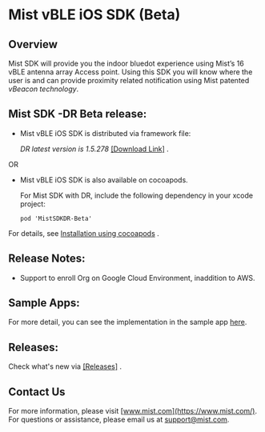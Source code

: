 # Mist vBLE iOS SDK (Beta)

## Overview
Mist SDK will provide you the indoor bluedot experience using Mist’s 16 vBLE antenna array Access point. Using this SDK you will know where the user is and can provide proximity related notification using Mist patented *vBeacon technology*.

## Mist SDK -DR Beta release:
* Mist vBLE iOS SDK is distributed via framework file:            

  *DR latest version is 1.5.278* [[Download Link]](https://github.com/mistsys/mist-vble-ios-sdk/tree/beta/Frameworks/1.5.278) .  

OR

* Mist vBLE iOS SDK is also available on cocoapods.     

  For Mist SDK with DR, include the following dependency in your xcode project:

  ```pod 'MistSDKDR-Beta'                    ```

For details, see [Installation using cocoapods](https://github.com/mistsys/mist-vble-ios-sdk/wiki#installation-using-cocoa-pods) .  

## Release Notes:
- Support to enroll Org on Google Cloud Environment, inaddition to AWS.

## Sample Apps:
For more detail, you can see the implementation in the sample app [here](https://github.com/mistsys/mist-vble-ios-sdk/tree/beta/DemoApp).


## Releases:
Check what's new via [[Releases]](https://github.com/mistsys/mist-vble-ios-sdk/releases) .  


## Contact Us
For more information, please visit [www.mist.com](https://www.mist.com/). For questions or assistance, please email us at support@mist.com.
